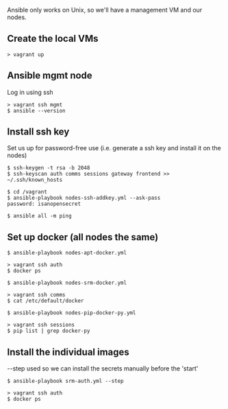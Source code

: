 
Ansible only works on Unix, so we'll have a management VM and our nodes.


Create the local VMs
------------------------
```
> vagrant up
```


Ansible mgmt node
------------------------
Log in using ssh
```
> vagrant ssh mgmt
$ ansible --version
```


Install ssh key
------------------------
Set us up for password-free use (i.e. generate a ssh key and install it on the nodes)
```
$ ssh-keygen -t rsa -b 2048
$ ssh-keyscan auth comms sessions gateway frontend >> ~/.ssh/known_hosts

$ cd /vagrant
$ ansible-playbook nodes-ssh-addkey.yml --ask-pass
password: isanopensecret

$ ansible all -m ping
```


Set up docker (all nodes the same)
-----------------------
```
$ ansible-playbook nodes-apt-docker.yml

> vagrant ssh auth
$ docker ps
```

```
$ ansible-playbook nodes-srm-docker.yml

> vagrant ssh comms
$ cat /etc/default/docker
```

```
$ ansible-playbook nodes-pip-docker-py.yml

> vagrant ssh sessions
$ pip list | grep docker-py
```


Install the individual images
-----------------------
--step used so we can install the secrets manually before the 'start'
```
$ ansible-playbook srm-auth.yml --step

> vagrant ssh auth
$ docker ps
```
